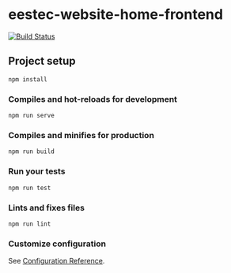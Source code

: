 # eestec-website-home-frontend
[![Build Status](https://travis-ci.org/EESTEC-AGH-Krakow/eestec-website-home-frontend.svg?branch=master)](https://travis-ci.org/EESTEC-AGH-Krakow/eestec-website-home-frontend)
## Project setup
```
npm install
```

### Compiles and hot-reloads for development
```
npm run serve
```

### Compiles and minifies for production
```
npm run build
```

### Run your tests
```
npm run test
```

### Lints and fixes files
```
npm run lint
```

### Customize configuration
See [Configuration Reference](https://cli.vuejs.org/config/).

